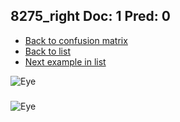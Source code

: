 ## 8275_right Doc: 1 Pred: 0
- [Back to confusion matrix](https://github.com/juliandewit/kaggle_retinopathy/blob/master/matrix.md)
- [Back to list](https://github.com/juliandewit/kaggle_retinopathy/blob/master/lists/10/list.md)
- [Next example in list](https://github.com/juliandewit/kaggle_retinopathy/blob/master/lists/10/82/8295_left.md)

![Eye](https://retinopaty.blob.core.windows.net/size1024/8275_right_1.jpeg)

### 

![Eye]()
